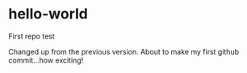 hello-world
===========

First repo test

Changed up from the previous version. About to make my first github commit...how exciting! 
